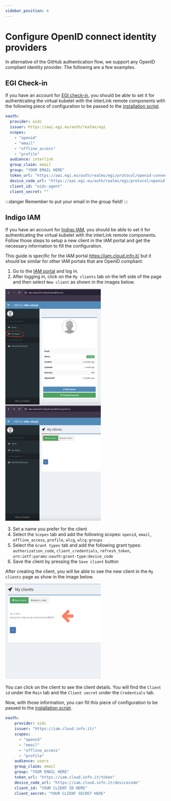```yaml
---
sidebar_position: 4 
---
```


# Configure OpenID connect identity providers

In alternative of the GitHub authentication flow, we support any OpenID compliant identity provider. The following are a few examples.

## EGI Check-in

If you have an account for [EGI check-in](https://aai.egi.eu), you should be able to set it for authenticating the virtual kubelet with the interLink remote components with the following piece of configuration to be passed to the [installation script](./01-deploy-interlink.mdx).

```yaml
oauth:
  provider: oidc
  issuer: https://aai.egi.eu/auth/realms/egi
  scopes:
    - "openid"
    - "email"
    - "offline_access"
    - "profile"
  audience: interlink
  group_claim: email
  group: "YOUR EMAIL HERE"
  token_url: "https://aai.egi.eu/auth/realms/egi/protocol/openid-connect/token"
  device_code_url: "https://aai.egi.eu/auth/realms/egi/protocol/openid-connect/auth/device"
  client_id: "oidc-agent"
  client_secret: ""
```

:::danger
Remember to put your email in the group field!
:::

## Indigo IAM

If you have an account for [Indigo IAM](<https://iam.cloud.infn.it/>), you should be able to set it for authenticating the virtual kubelet with the interLink remote components.
Follow those steps to setup a new client in the IAM portal and get the necessary information to fill the configuration.

This guide is specific for the IAM portal <https://iam.cloud.infn.it/> but it should be similar for other IAM portals that are OpenID compliant.

1. Go to the [IAM portal](<https://iam.cloud.infn.it/>) and log in.
2. After logging in, click on the `My clients` tab on the left side  of the page and then select `New client` as shown in the images below.

<p float="left">
  <img src="./img/iam-client0.png" width="300" />
  <img src="./img/iam-client1.png" width="300" /> 
</p>

3. Set a name you prefer for the client
4. Select the `Scopes` tab and add the following scopes: `openid`, `email`, `offline_access`, `profile`, `wlcg`, `wlcg.groups`
5. Select the `Grant types` tab and add the following grant types: `authorization_code`, `client_credentials`, `refresh_token`, `urn:ietf:params:oauth:grant-type:device_code`
6. Save the client by pressing the `Save client` button

After creating the client, you will be able to see the new client in the `My clients` page as show in the image below. 

<img src="./img/iam-client2.png" width="300" />

You can click on the client to see the client details. You will find the `Client id` under the `Main` tab and the `Client secret` under the `Credentials` tab.

Now, with those information, you can fill this piece of configuration to be passed to the [installation script](./01-deploy-interlink.mdx).

```yaml
oauth:
    provider: oidc
    issuer: "https://iam.cloud.infn.it/"
    scopes:
      - "openid"
      - "email"
      - "offline_access"
      - "profile"
    audience: users
    group_claim: email
    group: "YOUR EMAIL HERE"
    token_url: "https://iam.cloud.infn.it/token"
    device_code_url: "https://iam.cloud.infn.it/devicecode"
    client_id: "YOUR CLIENT ID HERE"
    client_secret: "YOUR CLIENT SECRET HERE"
```
